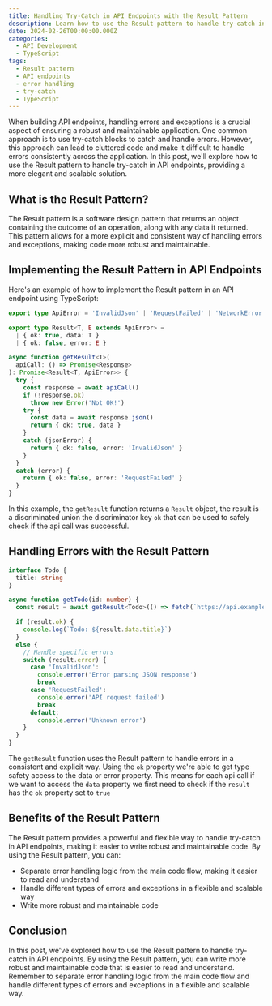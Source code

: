 ```yaml
---
title: Handling Try-Catch in API Endpoints with the Result Pattern
description: Learn how to use the Result pattern to handle try-catch in API endpoints, providing a more elegant and scalable solution.
date: 2024-02-26T00:00:00.000Z
categories:
  - API Development
  - TypeScript
tags:
  - Result pattern
  - API endpoints
  - error handling
  - try-catch
  - TypeScript
---
```


When building API endpoints, handling errors and exceptions is a crucial aspect of ensuring a robust and maintainable application. One common approach is to use try-catch blocks to catch and handle errors. However, this approach can lead to cluttered code and make it difficult to handle errors consistently across the application. In this post, we'll explore how to use the Result pattern to handle try-catch in API endpoints, providing a more elegant and scalable solution.

## What is the Result Pattern?

The Result pattern is a software design pattern that returns an object containing the outcome of an operation, along with any data it returned. This pattern allows for a more explicit and consistent way of handling errors and exceptions, making code more robust and maintainable.

## Implementing the Result Pattern in API Endpoints

Here's an example of how to implement the Result pattern in an API endpoint using TypeScript:

```typescript
export type ApiError = 'InvalidJson' | 'RequestFailed' | 'NetworkError'

export type Result<T, E extends ApiError> =
  | { ok: true, data: T }
  | { ok: false, error: E }

async function getResult<T>(
  apiCall: () => Promise<Response>
): Promise<Result<T, ApiError>> {
  try {
    const response = await apiCall()
    if (!response.ok)
      throw new Error('Not OK!')
    try {
      const data = await response.json()
      return { ok: true, data }
    }
    catch (jsonError) {
      return { ok: false, error: 'InvalidJson' }
    }
  }
  catch (error) {
    return { ok: false, error: 'RequestFailed' }
  }
}
```

In this example, the `getResult` function returns a `Result` object, the result is a discriminated union the discriminator key `ok` that can be used to safely check if the api call was successful.

## Handling Errors with the Result Pattern

```ts
interface Todo {
  title: string
}

async function getTodo(id: number) {
  const result = await getResult<Todo>(() => fetch(`https://api.example.com/todos/${id}`))

  if (result.ok) {
    console.log(`Todo: ${result.data.title}`)
  }
  else {
    // Handle specific errors
    switch (result.error) {
      case 'InvalidJson':
        console.error('Error parsing JSON response')
        break
      case 'RequestFailed':
        console.error('API request failed')
        break
      default:
        console.error('Unknown error')
    }
  }
}
```

The `getResult` function uses the Result pattern to handle errors in a consistent and explicit way. Using the `ok` property we're able to get type safety access to the data or error property. This means for each api call if we want to access the `data` property we first need to check if the `result` has the `ok` property set to `true`

## Benefits of the Result Pattern

The Result pattern provides a powerful and flexible way to handle try-catch in API endpoints, making it easier to write robust and maintainable code. By using the Result pattern, you can:

- Separate error handling logic from the main code flow, making it easier to read and understand
- Handle different types of errors and exceptions in a flexible and scalable way
- Write more robust and maintainable code

## Conclusion

In this post, we've explored how to use the Result pattern to handle try-catch in API endpoints. By using the Result pattern, you can write more robust and maintainable code that is easier to read and understand. Remember to separate error handling logic from the main code flow and handle different types of errors and exceptions in a flexible and scalable way.
